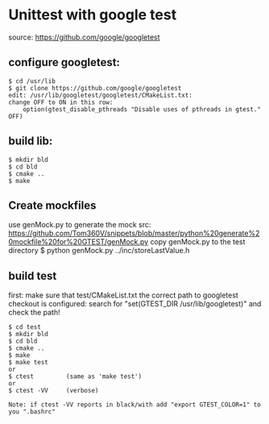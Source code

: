 # Unittest with google test
source: https://github.com/google/googletest

## configure googletest:
    $ cd /usr/lib
    $ git clone https://github.com/google/googletest
    edit: /usr/lib/googletest/googletest/CMakeList.txt:
    change OFF to ON in this row:
        option(gtest_disable_pthreads "Disable uses of pthreads in gtest." OFF)


## build lib:
    $ mkdir bld
    $ cd bld
    $ cmake ..
    $ make


## Create mockfiles
  use genMock.py to generate the mock
  src: https://github.com/Tom360V/snippets/blob/master/python%20generate%20mockfile%20for%20GTEST/genMock.py
  copy genMock.py to the test directory
  $ python genMock.py ../inc/storeLastValue.h


## build test
first: make sure that test/CMakeList.txt the correct path to googletest checkout is configured:
search for "set(GTEST_DIR /usr/lib/googletest)" and check the path!

    $ cd test
    $ mkdir bld
    $ cd bld
    $ cmake ..
    $ make
    $ make test
    or
    $ ctest         (same as 'make test')
    or
    $ ctest -VV     (verbose)
    
    Note: if ctest -VV reports in black/with add "export GTEST_COLOR=1" to you ".bashrc"
